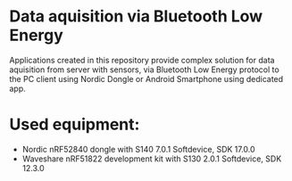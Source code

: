 # Data aquisition via Bluetooth Low Energy
Applications created in this repository provide complex solution for data aquisition from server with sensors, via Bluetooth Low Energy protocol to the PC client using Nordic Dongle or Android Smartphone using dedicated app.

# Used equipment:
- Nordic nRF52840 dongle with S140 7.0.1 Softdevice, SDK 17.0.0
- Waveshare nRF51822 development kit with S130 2.0.1 Softdevice, SDK 12.3.0
